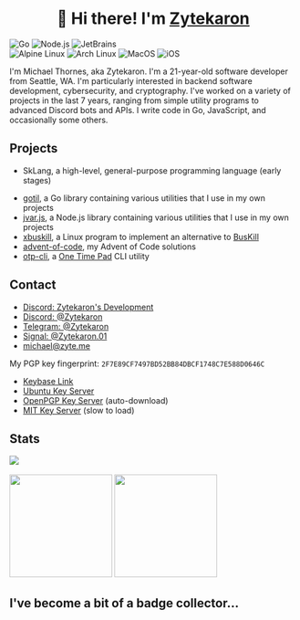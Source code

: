 <h1 align="center">👋 Hi there! I'm <a href="https://zyte.dev" target="_blank">Zytekaron</a></h1>

<p align="center">

![Go](https://img.shields.io/badge/Go-00ADD8.svg?style=flat-square&logo=Go&logoColor=white)
![Node.js](https://img.shields.io/badge/Node.js-339933.svg?style=flat-square&logo=nodedotjs&logoColor=white)
![JetBrains](https://img.shields.io/badge/JetBrains-000000.svg?style=flat-square&logo=JetBrains&logoColor=white)
<br>
![Alpine Linux](https://img.shields.io/badge/Alpine%20Linux-0D597F.svg?style=flat-square&logo=Alpine-Linux&logoColor=white)
![Arch Linux](https://img.shields.io/badge/Arch%20Linux-1793D1.svg?style=flat-square&logo=Arch-Linux&logoColor=white)
![MacOS](https://img.shields.io/badge/macOS-000000.svg?style=flat-square&logo=macOS&logoColor=white)
![iOS](https://img.shields.io/badge/iOS-000000.svg?style=flat-square&logo=iOS&logoColor=white)

</p>

I'm Michael Thornes, aka Zytekaron. I'm a 21-year-old software developer from Seattle, WA. I'm particularly interested in backend software development, cybersecurity, and cryptography. I've worked on a variety of projects in the last 7 years, ranging from simple utility programs to advanced Discord bots and APIs. I write code in Go, JavaScript, and occasionally some others.

## Projects

- SkLang, a high-level, general-purpose programming language (early stages)
<!-- - [fs](https://github.com/Zytekaron/fs), a simple file server hosted over at [fs.zyte.dev](https://fs.zyte.dev) -->
- [gotil](https://github.com/Zytekaron/gotil), a Go library containing various utilities that I use in my own projects
- [jvar.js](https://github.com/Zytekaron/otp-cli), a Node.js library containing various utilities that I use in my own projects
- [xbuskill](https://github.com/Zytekaron/xbuskill), a Linux program to implement an alternative to [BusKill](https://github.com/BusKill)
- [advent-of-code](https://github.com/Zytekaron/advent-of-code), my Advent of Code solutions
- [otp-cli](https://github.com/Zytekaron/otp-cli), a [One Time Pad](https://en.wikipedia.org/wiki/One-time_pad) CLI utility

## Contact

- [Discord: Zytekaron's Development](https://discord.gg/FfzwgUm)
- [Discord: @Zytekaron](https://discord.com/users/272659147974115328)
- [Telegram: @Zytekaron](https://t.me/Zytekaron)
- [Signal: @Zytekaron.01](https://t.me/Zytekaron)
- [michael@zyte.me](mailto:michael@zyte.me)

My PGP key fingerprint: `2F7E89CF7497BD52BB84DBCF1748C7E588D0646C`
- [Keybase Link](https://keybase.io/zytekaron/pgp_keys.asc?fingerprint=2F7E89CF7497BD52BB84DBCF1748C7E588D0646C)
- [Ubuntu Key Server](https://keyserver.ubuntu.com/pks/lookup?op=get&search=0x2F7E89CF7497BD52BB84DBCF1748C7E588D0646C)
- [OpenPGP Key Server](https://keyserver.ubuntu.com/pks/lookup?op=get&search=0x2F7E89CF7497BD52BB84DBCF1748C7E588D0646C) (auto-download)
- [MIT Key Server](https://pgp.mit.edu/pks/lookup?op=get&search=0x2F7E89CF7497BD52BB84DBCF1748C7E588D0646C) (slow to load)

## Stats

<div>
    <img src="https://profile-counter.glitch.me/Zytekaron/count.svg">
</div>

<br>

<div>
    <img height="180em" src="https://github-readme-stats.vercel.app/api/?username=Zytekaron&count_private=true&show_icons=true&theme=dark"/>
    <img height="180em" src="https://github-readme-stats.vercel.app/api/top-langs/?username=Zytekaron&layout=compact&langs_count=8&hide=HCL&theme=dark"/>
</div>

## I've become a bit of a badge collector...

<!-- https://home.aveek.io/GitHub-Profile-Badges/

Excluded: Intel Linux KDE DuckDuckGo Amazon Netflix Twitch Spotify OBS Adafruit DarkReader Trello Sentry AWS QEMU Tails VLC YouTube Twitter Semver Namecheap Quora Medium PayPal CashApp Venmo PostgreSQL SQLite TOR Elixir

![Arch Linux](https://img.shields.io/badge/Arch%20Linux-1793D1.svg?style=flat-square&logo=Arch-Linux&logoColor=white)
![Notion](https://img.shields.io/badge/Notion-000000.svg?style=flat-square&logo=Notion&logoColor=white)
![Keybase](https://img.shields.io/badge/Keybase-33A0FF.svg?style=flat-square&logo=Keybase&logoColor=white)
![Rust](https://img.shields.io/badge/Rust-F7A41D.svg?style=flat-square&logo=Rust&logoColor=black)
![Vim](https://img.shields.io/badge/Vim-019733.svg?style=flat-square&logo=Vim&logoColor=white)

### General

![Brave](https://img.shields.io/badge/Brave-FB542B.svg?style=flat-square&logo=Brave&logoColor=white)
![Minecraft](https://img.shields.io/badge/Minecraft-62B47A.svg?style=flat-square&logo=Minecraft&logoColor=white)
<br>
![Discord](https://img.shields.io/badge/Discord-5865F2.svg?style=flat-square&logo=Discord&logoColor=white)
![Telegram](https://img.shields.io/badge/Telegram-26A5E4.svg?style=flat-square&logo=Telegram&logoColor=white)
<br>
![Bitwarden](https://img.shields.io/badge/Bitwarden-175DDC.svg?style=flat-square&logo=Bitwarden&logoColor=white)
![Raspberry Pi](https://img.shields.io/badge/Raspberry%20Pi-A22846.svg?style=flat-square&logo=Raspberry-Pi&logoColor=white)

### Languages

![Go](https://img.shields.io/badge/Go-00ADD8.svg?style=flat-square&logo=Go&logoColor=white)
<br>
![JavaScript](https://img.shields.io/badge/JavaScript-F7DF1E.svg?style=flat-square&logo=JavaScript&logoColor=black)
![Node.js](https://img.shields.io/badge/Node.js-339933.svg?style=flat-square&logo=nodedotjs&logoColor=white)
![NPM](https://img.shields.io/badge/npm-CB3837.svg?style=flat-square&logo=npm&logoColor=white)
<br>
![Java](https://img.shields.io/badge/Java-007396.svg?style=flat-square&logo=Java&logoColor=white)
![Gradle](https://img.shields.io/badge/Gradle-02303A.svg?style=flat-square&logo=Gradle&logoColor=white)
![Spring Boot](https://img.shields.io/badge/Spring%20Boot-6DB33F.svg?style=flat-square&logo=Spring-Boot&logoColor=white)
<br>
![C](https://img.shields.io/badge/C-A8B9CC.svg?style=flat-square&logo=C&logoColor=black)
![C++](https://img.shields.io/badge/C++-00599C.svg?style=flat-square&logo=C++&logoColor=white)

### Tools

![Git](https://img.shields.io/badge/Git-F05032.svg?style=flat-square&logo=Git&logoColor=white)
![GitHub](https://img.shields.io/badge/GitHub-181717.svg?style=flat-square&logo=GitHub&logoColor=white)
![Cloudflare](https://img.shields.io/badge/Cloudflare-F38020.svg?style=flat-square&logo=Cloudflare&logoColor=white)
![Postman](https://img.shields.io/badge/Postman-FF6C37.svg?style=flat-square&logo=Postman&logoColor=white)
<br>
![MongoDB](https://img.shields.io/badge/MongoDB-47A248.svg?style=flat-square&logo=MongoDB&logoColor=white)
<br>
![IntelliJ](https://img.shields.io/badge/IntelliJ%20IDEA-000000.svg?style=flat-square&logo=IntelliJ-IDEA&logoColor=white)
![GoLand](https://img.shields.io/badge/GoLand-000000.svg?style=flat-square&logo=GoLand&logoColor=white)
![VSCode](https://img.shields.io/badge/Visual%20Studio%20Code-007ACC.svg?style=flat-square&logo=Visual-Studio-Code&logoColor=white)

### Deployment

![Azure](https://img.shields.io/badge/Microsoft%20Azure-0078D4.svg?style=flat-square&logo=Microsoft-Azure&logoColor=white)
![GCP](https://img.shields.io/badge/Google%20Cloud-4285F4.svg?style=flat-square&logo=Google-Cloud&logoColor=white)
![Vultr](https://img.shields.io/badge/Vultr-007BFC.svg?style=flat-square&logo=Vultr&logoColor=white)
![Nginx](https://img.shields.io/badge/NGINX-009639.svg?style=flat-square&logo=NGINX&logoColor=white)

-->

